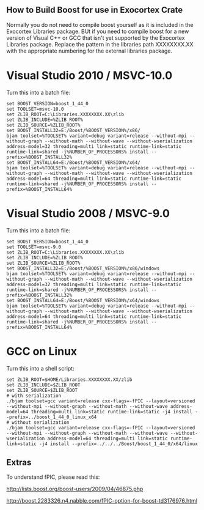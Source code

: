 ## How to Build Boost for use in Exocortex Crate

Normally you do not need to compile boost yourself as it is included in the Exocortex Libraries package.  BUt if you need to compile boost for a new version of Visual C++ or GCC that isn't yet supported by the Exocortex Libraries package.  Replace the pattern in the libraries path XXXXXXXX.XX with the appropriate numbering for the external libraries package.

# Visual Studio 2010 / MSVC-10.0

Turn this into a batch file:

	set BOOST_VERSION=boost_1_44_0
	set TOOLSET=msvc-10.0
	set ZLIB_ROOT=C:\Libraries.XXXXXXXX.XX\zlib
	set ZLIB_INCLUDE=%ZLIB_ROOT%
	set ZLIB_SOURCE=%ZLIB_ROOT%
	set BOOST_INSTALL32=E:/Boost/%BOOST_VERSION%/x86/
	bjam toolset=%TOOLSET% variant=debug variant=release --without-mpi --without-graph --without-math --without-wave --without-wserialization address-model=32 threading=multi link=static runtime-link=static runtime-link=shared -j%NUMBER_OF_PROCESSORS% install --prefix=%BOOST_INSTALL32%
	set BOOST_INSTALL64=E:/Boost/%BOOST_VERSION%/x64/
	bjam toolset=%TOOLSET% variant=debug variant=release --without-mpi --without-graph --without-math --without-wave --without-wserialization address-model=64 threading=multi link=static runtime-link=static runtime-link=shared -j%NUMBER_OF_PROCESSORS% install --prefix=%BOOST_INSTALL64%

# Visual Studio 2008 / MSVC-9.0

Turn this into a batch file:

	set BOOST_VERSION=boost_1_44_0
	set TOOLSET=msvc-9.0
	set ZLIB_ROOT=C:\Libraries.XXXXXXXX.XX\zlib
	set ZLIB_INCLUDE=%ZLIB_ROOT%
	set ZLIB_SOURCE=%ZLIB_ROOT%
	set BOOST_INSTALL32=E:/Boost/%BOOST_VERSION%/x86/windows
	bjam toolset=%TOOLSET% variant=debug variant=release --without-mpi --without-graph --without-math --without-wave --without-wserialization address-model=32 threading=multi link=static runtime-link=static runtime-link=shared -j%NUMBER_OF_PROCESSORS% install --prefix=%BOOST_INSTALL32%
	set BOOST_INSTALL64=E:/Boost/%BOOST_VERSION%/x64/windows
	bjam toolset=%TOOLSET% variant=debug variant=release --without-mpi --without-graph --without-math --without-wave --without-wserialization address-model=64 threading=multi link=static runtime-link=static runtime-link=shared -j%NUMBER_OF_PROCESSORS% install --prefix=%BOOST_INSTALL64%

# GCC on Linux

Turn this into a shell script:

	set ZLIB_ROOT=$HOME/Libraries.XXXXXXXX.XX/zlib
	set ZLIB_INCLUDE=$ZLIB_ROOT
	set ZLIB_SOURCE=$ZLIB_ROOT
	# with serialization
	./bjam toolset=gcc variant=release cxx-flags=-fPIC --layout=versioned --without-mpi --without-graph --without-math --without-wave address-model=64 threading=multi link=static runtime-link=static -j4 install --prefix=../boost_1_44_0_linux_x64
	# without serialization
	./bjam toolset=gcc variant=release cxx-flags=-fPIC --layout=versioned --without-mpi --without-graph --without-math --without-wave --without-wserialization address-model=64 threading=multi link=static runtime-link=static -j4 install --prefix=../../../Boost/boost_1_44_0/x64/linux

## Extras

To understand fPIC, please read this:

http://lists.boost.org/boost-users/2009/04/46875.php

http://boost.2283326.n4.nabble.com/fPIC-option-for-boost-td3176976.html
